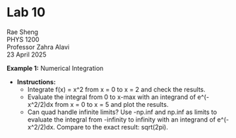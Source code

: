 # Lab 10  
Rae Sheng  
PHYS 1200  
Professor Zahra Alavi  
23 April 2025  
  
**Example 1:** Numerical Integration  
* **Instructions:**  
  * Integrate f(x) = x^2 from x = 0 to x = 2 and check the results.  
  * Evaluate the integral from 0 to x-max with an integrand of e^(-x^2/2)dx from x = 0 to x = 5 and plot the results.  
  * Can quad handle infinite limits? Use -np.inf and np.inf as limits to evaluate the integral from -infinity to infinity with an integrand of e^(-x^2/2)dx. Compare to the exact result: sqrt(2pi).  
